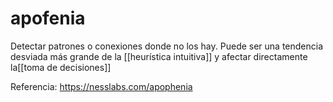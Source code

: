 # apofenia

Detectar patrones o conexiones donde no los hay. Puede ser una tendencia desviada más grande de la [[heurística intuitiva]] y afectar directamente la[[toma de decisiones]]

Referencia:
https://nesslabs.com/apophenia
